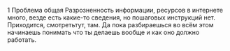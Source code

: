1 Проблема общая
Разрозненность информации, ресурсов в интернете много, везде есть какие-то сведения, но пошаговых инструкций нет. Приходится, смотретьтут, там. Да пока разбираешься во всём этом начинаешь понимать что ты делаешь вообще и как оно должно работать. 

